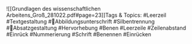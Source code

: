 
![[Grundlagen des wissenschaftlichen Arbeitens_Groß_281022.pdf#page=23]]Tags & Topics:
   #Leerzeil
   #Textgestaltung
   #Abbildungsunterschrift
   #Silbentrennung
   #Absatzgestaltung
   #Hervorhebung
   #Benen
   #Leerzeile
   #Zeilenabstand
   #Einrück
   #Nummerierung
   #Schrift
   #Benennen
   #Einrücken